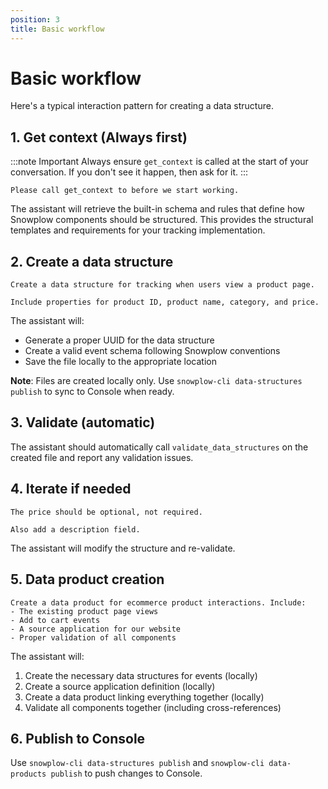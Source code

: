 ```yaml
---
position: 3
title: Basic workflow
---
```


# Basic workflow

Here's a typical interaction pattern for creating a data structure.

## 1. Get context (Always first)

:::note Important
Always ensure `get_context` is called at the start of your conversation. If you don't see it happen, then ask for it.
:::

```
Please call get_context to before we start working.
```

The assistant will retrieve the built-in schema and rules that define how Snowplow components should be structured. This provides the structural templates and requirements for your tracking implementation.

## 2. Create a data structure

```
Create a data structure for tracking when users view a product page.

Include properties for product ID, product name, category, and price.
```

The assistant will:
- Generate a proper UUID for the data structure
- Create a valid event schema following Snowplow conventions
- Save the file locally to the appropriate location

**Note**: Files are created locally only. Use `snowplow-cli data-structures publish` to sync to Console when ready.

## 3. Validate (automatic)

The assistant should automatically call `validate_data_structures` on the created file and report any validation issues.

## 4. Iterate if needed

```
The price should be optional, not required.

Also add a description field.
```

The assistant will modify the structure and re-validate.


## 5. Data product creation

```
Create a data product for ecommerce product interactions. Include:
- The existing product page views
- Add to cart events
- A source application for our website
- Proper validation of all components
```

The assistant will:
1. Create the necessary data structures for events (locally)
2. Create a source application definition (locally)
3. Create a data product linking everything together (locally)
4. Validate all components together (including cross-references)


## 6. Publish to Console

Use `snowplow-cli data-structures publish` and `snowplow-cli data-products publish` to push changes to Console.


